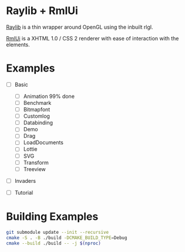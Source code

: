 # Raylib + RmlUi
[Raylib](https://github.com/raysan5/raylib) is a thin wrapper around OpenGL using the inbuilt rlgl.

[RmlUi](https://github.com/mikke89/RmlUi) is a XHTML 1.0 / CSS 2 renderer with ease of interaction with the elements.

# Examples
* [ ] Basic
    * [ ] Animation 99% done
    * [ ] Benchmark
    * [ ] Bitmapfont
    * [ ] Customlog
    * [ ] Databinding
    * [ ] Demo
    * [ ] Drag
    * [ ] LoadDocuments
    * [ ] Lottie
    * [ ] SVG
    * [ ] Transform
    * [ ] Treeview
* [ ] Invaders
* [ ] Tutorial


# Building Examples
```bash
git submodule update --init --recursive
cmake -S . -B ./build -DCMAKE_BUILD_TYPE=Debug
cmake --build ./build -- -j $(nproc)
```
